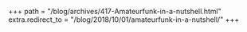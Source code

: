+++
path = "/blog/archives/417-Amateurfunk-in-a-nutshell.html"
extra.redirect_to = "/blog/2018/10/01/amateurfunk-in-a-nutshell/"
+++
